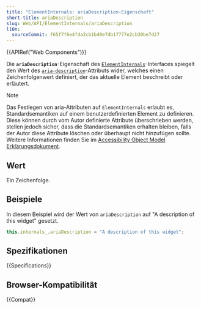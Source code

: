 ```yaml
---
title: "ElementInternals: ariaDescription-Eigenschaft"
short-title: ariaDescription
slug: Web/API/ElementInternals/ariaDescription
l10n:
  sourceCommit: f65f7f6e4fda2cb1bd0e7db17777e2cb20be7d27
---
```


{{APIRef("Web Components")}}

Die **`ariaDescription`**-Eigenschaft des [`ElementInternals`](/de/docs/Web/API/ElementInternals)-Interfaces spiegelt den Wert des [`aria-description`](/de/docs/Web/Accessibility/ARIA/Reference/Attributes/aria-description)-Attributs wider, welches einen Zeichenfolgenwert definiert, der das aktuelle Element beschreibt oder erläutert.

> [!NOTE]
> Das Festlegen von aria-Attributen auf `ElementInternals` erlaubt es, Standardsemantiken auf einem benutzerdefinierten Element zu definieren. Diese können durch vom Autor definierte Attribute überschrieben werden, stellen jedoch sicher, dass die Standardsemantiken erhalten bleiben, falls der Autor diese Attribute löschen oder überhaupt nicht hinzufügen sollte. Weitere Informationen finden Sie im [Accessibility Object Model Erklärungsdokument](https://wicg.github.io/aom/explainer.html#default-semantics-for-custom-elements-via-the-elementinternals-object).

## Wert

Ein Zeichenfolge.

## Beispiele

In diesem Beispiel wird der Wert von `ariaDescription` auf "A description of this widget" gesetzt.

```js
this.internals_.ariaDescription = "A description of this widget";
```

## Spezifikationen

{{Specifications}}

## Browser-Kompatibilität

{{Compat}}
